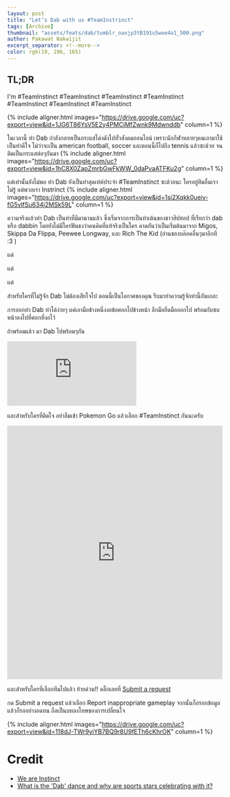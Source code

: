 ```yaml
---
layout: post
title: "Let’s Dab with us #TeamInstrinct"
tags: [Archive]
thumbnail: "assets/feats/dab/tumblr_oaxjp3tB191u5woe4o1_500.png"
author: Pakawat Nakwijit
excerpt_separator: <!--more-->
color: rgb(19, 196, 165)
---
```


## TL;DR
I'm 
<span class="tag-en">#TeamInstinct</span> <span class="tag-en">#TeamInstinct</span> <span class="tag-en">#TeamInstinct</span> <span class="tag-en">#TeamInstinct</span> <span class="tag-en">#TeamInstinct</span> <span class="tag-en">#TeamInstinct</span> <span class="tag-en">#TeamInstinct</span>

<!--more-->

{% include aligner.html images="https://drive.google.com/uc?export=view&id=1JG6T86YsV5E2y4PMCjMfZwnk9Mdwnddb" column=1 %}

ในเวลานี้ ท่า Dab กำลังกลายเป็นกระแสโด่งดังไปทั่วสังคมออนไลน์ เพราะนักกีฬาหลายๆคนเอามาใช้เป็นท่าดีใจ ไม่ว่าจะเป็น american football, soccer และตอนนี้ก็ไปถึง tennis แล้วซะด้วย จนติดเป็นกระแสต่อๆกันมา
{% include aligner.html images="https://drive.google.com/uc?export=view&id=1hC8X0ZapZmrbGwFkWW_0daPvaATFKu2g" column=1 %}

แต่เท่านั้นยังไม่พอ ท่า Dab ยังเป็นท่าสุดเท่ห์ประจำ #TeamInstinct ซะด้วยนะ ใครอยู่ทีมอื่นเราไม่รู้ แต่พวกเรา Instrinct
{% include aligner.html images="https://drive.google.com/uc?export=view&id=1si2Xqkk0ueiv-fG5vlfSu634j2MSk59L" column=1 %}

ความจริงแล้วท่า Dab เป็นท่าที่มีมานานแล้ว ซึ่งเริ่มจากการเป็นท่าเต้นของชาวฮิปฮอป ที่เรียกว่า dab หรือ dabbin โดยยังไม่มีใครฟันธงว่าคนคิดที่แท้จริงเป็นใคร คาดกันว่าเป็นเริ่มต้นมาจาก Migos, Skippa Da Flippa, Peewee Longway, และ Rich The Kid (อ่านของบล๊อคอื่นๆมาอีกที :3 )

แต่

แต่

แต่

สำหรับใครที่ไม่รู้จัก Dab ไม่ต้องเสียใจไป ตอนนี้เป็นโอกาศของคุณ รีบมาทำความรู้จักท่านี้กันเถอะ

การออกท่า Dab ทำได้ง่ายๆ แค่เอามือข้างหนึ่งงอข้อศอกไปข้างหน้า อีกมือยืดมือออกไป พร้อมกับซบหน้าลงไปที่ศอกที่งอไว้

ถ้าพร้อมแล้ว มา Dab ไปพร้อมๆกัน

<div class="video-container">
    <iframe class="video" src="https://www.youtube.com/embed/AXQvMDfDg1U" frameborder="0" scrolling="no" webkitAllowFullScreen mozallowfullscreen allowFullScreen></iframe>
</div>

และสำหรับใครที่ติดใจ อย่าลืมเข้า Pokemon Go แล้วเลือก #TeamInstinct กันนะครับ

<iframe src="https://www.facebook.com/plugins/post.php?href=https%3A%2F%2Fwww.facebook.com%2FLuxSmash%2Fphotos%2Fa.506358299420185%2F1101081166614559%2F&width=500&show_text=true&appId=1537060266520385&height=589" width="500" height="589" style="border:none;overflow:hidden" scrolling="no" frameborder="0" allowfullscreen="true" allow="autoplay; clipboard-write; encrypted-media; picture-in-picture; web-share"></iframe>

และสำหรับใครที่เลือกทีมไปแล้ว ย้ายด่วน!! คลิ๊กเลยที่
[Submit a request](https://support.pokemongo.nianticlabs.com/hc/en-us)

กด Submit a request แล้วเลือก Report inappropriate gameplay จากนั้นก็กรอกข้อมูล แล้วก็รออย่างอดทน ถือเป็นบทลงโทษของการเปลี่ยนใจ

{% include aligner.html images="https://drive.google.com/uc?export=view&id=118dJ-TWr9yiYB7BQ9r8U9fETh6cKhrOK" column=1 %}

# Credit

* [We are Instinct](http://chishionrnr.tumblr.com/post/148214468315/truly-inspiring)
* [What is the 'Dab' dance and why are sports stars celebrating with it?](http://www.telegraph.co.uk/football/2016/03/01/what-is-the-dab-dance-and-why-are-sports-stars-celebrating-with/)
